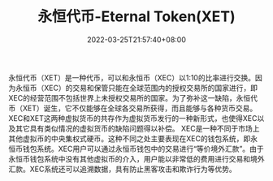 ﻿---
weight: 
title: "永恒代币-Eternal Token(XET)"
description: "永恒代币（XET）是一种代币，可以和永恒币（XEC）以110的比率进行交换"
date: 2022-03-25T21:57:40+08:00
lastmod: 2022-03-25T16:45:40+08:00
draft: false
authors: ["Metabd"]
featuredImage: "yonghengdaibi-eternal-tokenxet.webp"
link: ""
tags: ["数字代币","永恒代币-Eternal Token(XET)"]
categories: ["navigation"]
navigation: ["数字代币"]
lightgallery: true
toc: true
pinned: false
recommend: false
recommend1: false
---
永恒代币（XET）是一种代币，可以和永恒币（XEC）以1:10的比率进行交换。因为永恒币（XEC）的交易和保管只能在全球范围内的授权交易所的国家进行，即XEC的经营范围不包括世界上未授权交易所的国家。为了弥补这一缺陷，永恒代币（XET）诞生，它不仅能够在全球各交易所获得，而且能够与各种货币交易。
XEC和XET这两种虚拟货币的共存作为虚拟货币发行的一种新形式，也使得XEC以及其它具有类似情况的虚拟货币的缺陷问题得以补偿。
XEC是一种不同于市场上其他虚拟币的中央集权式硬币。这种不同之处主要表现在XEC的钱包系统，即永恒币钱包系统。XEC用户可以通过永恒币钱包中的交易进行“等价境外汇款”。由于永恒币钱包系统中没有其他虚拟币的介入，用户能以非常低的费用进行交易和境外汇款。XEC系统还可以追溯数据，具有防止黑客攻击和欺诈行为等优势。
